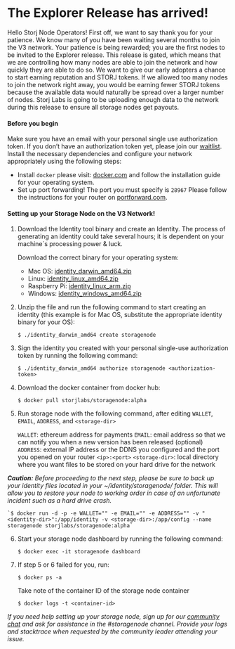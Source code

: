 # The Explorer Release has arrived!

Hello Storj Node Operators! First off, we want to say thank you for your patience. We know many of you have been waiting several months to join the V3 network. Your patience is being rewarded; you are the first nodes to be invited to the Explorer release. This release is gated, which means that we are controlling how many nodes are able to join the network and how quickly they are able to do so. We want to give our early adopters a chance to start earning reputation and STORJ tokens. If we allowed too many nodes to join the network right away, you would be earning fewer STORJ tokens because the available data would naturally be spread over a larger number of nodes. Storj Labs is going to be uploading enough data to the network during this release to ensure all storage nodes get payouts.

#### Before you begin
Make sure you have an email with your personal single use authorization token. If you don’t have an authorization token yet, please join our [waitlist](https://storj.io/sign-up-farmer). Install the necessary dependencies and configure your network appropriately using the following steps: 

- Install `docker` please visit: [docker.com](https://docs.docker.com/install/) and follow the installation guide for your operating system. 
- Set up port forwarding! The port you must specify is `28967` Please follow the instructions for your router on [portforward.com](https://portforward.com/).

#### Setting up your Storage Node on the V3 Network!

1) Download the Identity tool binary and create an Identity. The process of generating an identity could take several hours; it is dependent on your machine´s processing power & luck.

	Download the correct binary for your operating system:
	- Mac OS: [identity_darwin_amd64.zip](https://storj-v3-alpha-builds.storage.googleapis.com/8ba4b61-go1.11/identity_darwin_amd64.zip)
	- Linux: [identity_linux_amd64.zip](https://storj-v3-alpha-builds.storage.googleapis.com/8ba4b61-go1.11/identity_linux_amd64.zip)
	- Raspberry Pi: [identity_linux_arm.zip](https://storj-v3-alpha-builds.storage.googleapis.com/8ba4b61-go1.11/identity_linux_arm.zip)
	- Windows: [identity_windows_amd64.zip](https://storj-v3-alpha-builds.storage.googleapis.com/8ba4b61-go1.11/identity_windows_amd64.zip)

2) Unzip the file and run the following command to start creating an identity (this example is for Mac OS, substitute the appropriate identity binary for your OS):

	`$ ./identity_darwin_amd64 create storagenode`

3) Sign the identity you created with your personal single-use authorization token by running the following command: 

	`$ ./identity_darwin_amd64 authorize storagenode <authorization-token>`

4) Download the docker container from docker hub: 

	`$ docker pull storjlabs/storagenode:alpha`

5) Run storage node with the following command, after editing `WALLET`, `EMAIL`, `ADDRESS`, and `<storage-dir>`
    
	`WALLET`: ethereum address for payments
  `EMAIL`: email address so that we can notify you when a new version has been released (optional)
  `ADDRESS`: external IP address or the DDNS you configured and the port you opened on your router `<ip>:<port>`
  `<storage-dir>`: local directory where you want files to be stored on your hard drive for the network
  
  *__Caution:__ Before proceeding to the next step, please be sure to back up your identity files located in your ~/identity/storagenode/ folder. This will allow you to restore your node to working order in case of an unfortunate incident such as a hard drive crash.*

	`$ docker run -d -p -e WALLET="" -e EMAIL="" -e ADDRESS="" -v "<identity-dir>":/app/identity -v <storage-dir>:/app/config --name storagenode storjlabs/storagenode:alpha`

6) Start your storage node dashboard by running the following command:

	`$ docker exec -it storagenode dashboard`

7) If step 5 or 6 failed for you, run: 

	`$ docker ps -a`

	Take note of the container ID of the storage node container

	`$ docker logs -t <container-id>`

*If you need help setting up your storage node, sign up for our [community chat](https://community.storj.io/home) and ask for assistance in the #storagenode channel. Provide your logs and stacktrace when requested by the community leader attending your issue.*
